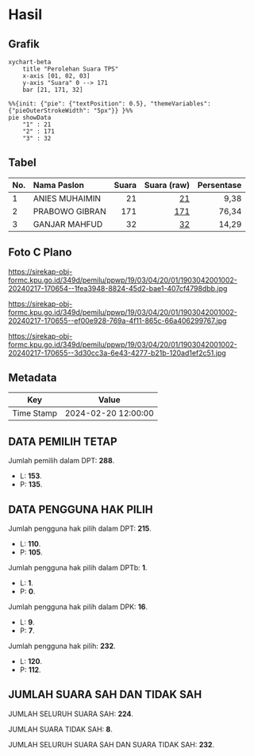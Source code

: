 # Hasil

## Grafik

```mermaid
xychart-beta
    title "Perolehan Suara TPS"
    x-axis [01, 02, 03]
    y-axis "Suara" 0 --> 171
    bar [21, 171, 32]
```

```mermaid
%%{init: {"pie": {"textPosition": 0.5}, "themeVariables": {"pieOuterStrokeWidth": "5px"}} }%%
pie showData
    "1" : 21
    "2" : 171
    "3" : 32
```

## Tabel

| No. | Nama Paslon    | Suara | Suara (raw) | Persentase |
|:--- |:-------------- | -----:| -----------:| ----------:|
| 1   | ANIES MUHAIMIN | 21    | [21][p-1]   | 9,38       |
| 2   | PRABOWO GIBRAN | 171   | [171][p-2]  | 76,34      |
| 3   | GANJAR MAHFUD  | 32    | [32][p-3]   | 14,29      |


[p-1]: https://github.com/gigit-pemilu/pemilu-2024-19-kepulauan-bangka-belitung/blob/main/pilpres/hitung-suara/sub/19-kepulauan-bangka-belitung/sub/03-bangka-selatan/sub/04-simpang-rimba/sub/2001-jelutung-ii/sub/002-tps/sub/paslon-1.txt
[p-2]: https://github.com/gigit-pemilu/pemilu-2024-19-kepulauan-bangka-belitung/blob/main/pilpres/hitung-suara/sub/19-kepulauan-bangka-belitung/sub/03-bangka-selatan/sub/04-simpang-rimba/sub/2001-jelutung-ii/sub/002-tps/sub/paslon-2.txt
[p-3]: https://github.com/gigit-pemilu/pemilu-2024-19-kepulauan-bangka-belitung/blob/main/pilpres/hitung-suara/sub/19-kepulauan-bangka-belitung/sub/03-bangka-selatan/sub/04-simpang-rimba/sub/2001-jelutung-ii/sub/002-tps/sub/paslon-3.txt

## Foto C Plano

https://sirekap-obj-formc.kpu.go.id/349d/pemilu/ppwp/19/03/04/20/01/1903042001002-20240217-170654--1fea3948-8824-45d2-bae1-407cf4798dbb.jpg

https://sirekap-obj-formc.kpu.go.id/349d/pemilu/ppwp/19/03/04/20/01/1903042001002-20240217-170655--ef00e928-769a-4f11-865c-66a406299767.jpg

https://sirekap-obj-formc.kpu.go.id/349d/pemilu/ppwp/19/03/04/20/01/1903042001002-20240217-170655--3d30cc3a-6e43-4277-b21b-120ad1ef2c51.jpg


## Metadata

| Key        | Value               |
| ---------- | ------------------- |
| Time Stamp | 2024-02-20 12:00:00 |


## DATA PEMILIH TETAP

Jumlah pemilih dalam DPT: **288**.
 * L: **153**.
 * P: **135**.

## DATA PENGGUNA HAK PILIH

Jumlah pengguna hak pilih dalam DPT: **215**.
 * L: **110**.
 * P: **105**.

Jumlah pengguna hak pilih dalam DPTb: **1**.
 * L: **1**.
 * P: **0**.

Jumlah pengguna hak pilih dalam DPK: **16**.
 * L: **9**.
 * P: **7**.

Jumlah pengguna hak pilih: **232**.
 * L: **120**.
 * P: **112**.

## JUMLAH SUARA SAH DAN TIDAK SAH

JUMLAH SELURUH SUARA SAH: **224**.

JUMLAH SUARA TIDAK SAH: **8**.

JUMLAH SELURUH SUARA SAH DAN SUARA TIDAK SAH: **232**.


